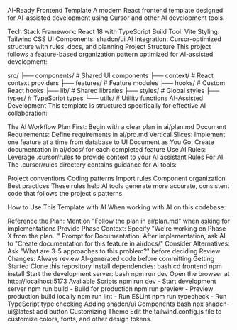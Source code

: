AI-Ready Frontend Template
A modern React frontend template designed for AI-assisted development using Cursor and other AI development tools.

Tech Stack
Framework: React 18 with TypeScript
Build Tool: Vite
Styling: Tailwind CSS
UI Components: shadcn/ui
AI Integration: Cursor-optimized structure with rules, docs, and planning
Project Structure
This project follows a feature-based organization pattern optimized for AI-assisted development:

src/
├── components/        # Shared UI components
├── context/           # React context providers
├── features/          # Feature modules
├── hooks/             # Custom React hooks
├── lib/               # Shared libraries
├── styles/            # Global styles
├── types/             # TypeScript types
└── utils/             # Utility functions
AI-Assisted Development
This template is structured specifically for effective AI collaboration:

The AI Workflow
Plan First: Begin with a clear plan in ai/plan.md
Document Requirements: Define requirements in ai/prd.md
Vertical Slices: Implement one feature at a time from database to UI
Document as You Go: Create documentation in ai/docs/ for each completed feature
Use AI Rules: Leverage .cursor/rules to provide context to your AI assistant
Rules For AI
The .cursor/rules directory contains guidance for AI tools:

Project conventions
Coding patterns
Import rules
Component organization
Best practices
These rules help AI tools generate more accurate, consistent code that follows the project's patterns.

How to Use This Template with AI
When working with AI on this codebase:

Reference the Plan: Mention "Follow the plan in ai/plan.md" when asking for implementations
Provide Phase Context: Specify "We're working on Phase X from the plan..."
Prompt for Documentation: After implementation, ask AI to "Create documentation for this feature in ai/docs/"
Consider Alternatives: Ask "What are 3-5 approaches to this problem?" before deciding
Review Changes: Always review AI-generated code before committing
Getting Started
Clone this repository
Install dependencies:
bash
cd frontend
npm install
Start the development server:
bash
npm run dev
Open the browser at http://localhost:5173
Available Scripts
npm run dev - Start development server
npm run build - Build for production
npm run preview - Preview production build locally
npm run lint - Run ESLint
npm run typecheck - Run TypeScript type checking
Adding shadcn/ui Components
bash
npx shadcn-ui@latest add button
Customizing Theme
Edit the tailwind.config.js file to customize colors, fonts, and other design tokens.

